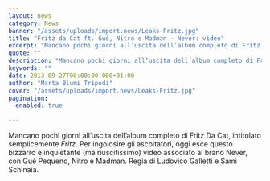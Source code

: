 ```yaml
---
layout: news
category: News
banner: "/assets/uploads/import.news/Leaks-Fritz.jpg"
title: "Fritz da Cat ft. Gué, Nitro e Madman – Never: video"
excerpt: "Mancano pochi giorni all’uscita dell’album completo di Fritz Da Cat, intitolato semplicemente Fritz. Per ingolosire gli ascoltatori, oggi esce questo bizzarro e inquietante (ma riuscitissimo) video associato al brano Never, con Gué Pequeno, Nitro e Madman. Regia di Ludovico Galletti e Sami Schinaia"
quote: ""
description: "Mancano pochi giorni all’uscita dell’album completo di Fritz Da Cat, intitolato semplicemente Fritz. Per ingolosire gli ascoltatori, oggi esce questo bizzarro e inquietante (ma riuscitissimo) video associato al brano Never, con Gué Pequeno, Nitro e Madman. Regia di Ludovico Galletti e Sami Schinaia"
keywords: ""
date: 2013-09-27T00:00:00.000+01:00
author: "Marta Blumi Tripodi"
cover: "/assets/uploads/import.news/Leaks-Fritz.jpg"
pagination:
  enabled: true

---
```


Mancano pochi giorni all’uscita dell’album completo di Fritz Da Cat, intitolato semplicemente _Fritz_. Per ingolosire gli ascoltatori, oggi esce questo bizzarro e inquietante (ma riuscitissimo) video associato al brano Never, con Gué Pequeno, Nitro e Madman. Regia di Ludovico Galletti e Sami Schinaia.  
